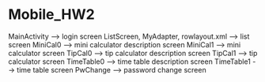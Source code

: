 # Mobile_HW2
MainActivity --> login screen
ListScreen, MyAdapter, rowlayout.xml --> list screen
MiniCal0 --> mini calculator description screen
MiniCal1 --> mini calculator screen
TipCal0 --> tip calculator description screen
TipCal1 --> tip calculator screen
TimeTable0 --> time table description screen
TimeTable1 --> time table screen
PwChange --> password change screen
